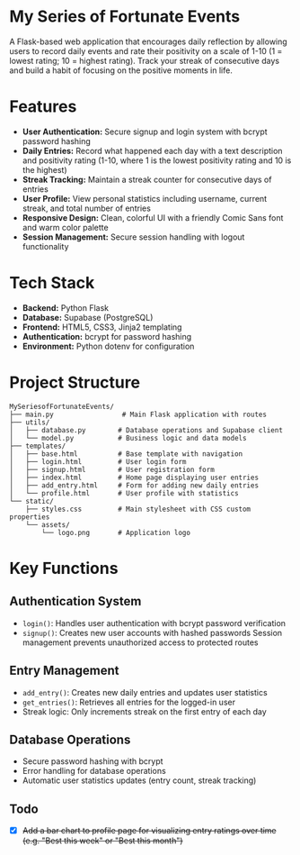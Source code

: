 # My Series of Fortunate Events
A Flask-based web application that encourages daily reflection by allowing users to record daily events and rate their positivity on a scale of 1-10 (1 = lowest rating; 10 = highest rating). Track your streak of consecutive days and build a habit of focusing on the positive moments in life.

# Features
- **User Authentication:** Secure signup and login system with bcrypt password hashing
- **Daily Entries:** Record what happened each day with a text description and positivity rating (1-10, where 1 is the lowest positivity rating and 10 is the highest)
- **Streak Tracking:** Maintain a streak counter for consecutive days of entries
- **User Profile:** View personal statistics including username, current streak, and total number of entries
- **Responsive Design:** Clean, colorful UI with a friendly Comic Sans font and warm color palette
- **Session Management:** Secure session handling with logout functionality

# Tech Stack
- **Backend:** Python Flask
- **Database:** Supabase (PostgreSQL)
- **Frontend:** HTML5, CSS3, Jinja2 templating
- **Authentication:** bcrypt for password hashing
- **Environment:** Python dotenv for configuration


# Project Structure
```
MySeriesofFortunateEvents/
├── main.py                 # Main Flask application with routes
├── utils/
│   ├── database.py        # Database operations and Supabase client
│   └── model.py           # Business logic and data models
├── templates/
│   ├── base.html          # Base template with navigation
│   ├── login.html         # User login form
│   ├── signup.html        # User registration form
│   ├── index.html         # Home page displaying user entries
│   ├── add_entry.html     # Form for adding new daily entries
│   └── profile.html       # User profile with statistics
└── static/
    ├── styles.css         # Main stylesheet with CSS custom properties
    └── assets/
        └── logo.png       # Application logo
```

# Key Functions
## Authentication System

- `login()`: Handles user authentication with bcrypt password verification
- `signup()`: Creates new user accounts with hashed passwords
Session management prevents unauthorized access to protected routes

## Entry Management
- `add_entry()`: Creates new daily entries and updates user statistics
- `get_entries()`: Retrieves all entries for the logged-in user
- Streak logic: Only increments streak on the first entry of each day

## Database Operations
- Secure password hashing with bcrypt
- Error handling for database operations
- Automatic user statistics updates (entry count, streak tracking)

## Todo
- [x] ~~Add a bar chart to profile page for visualizing entry ratings over time (e.g. "Best this week" or "Best this month")~~